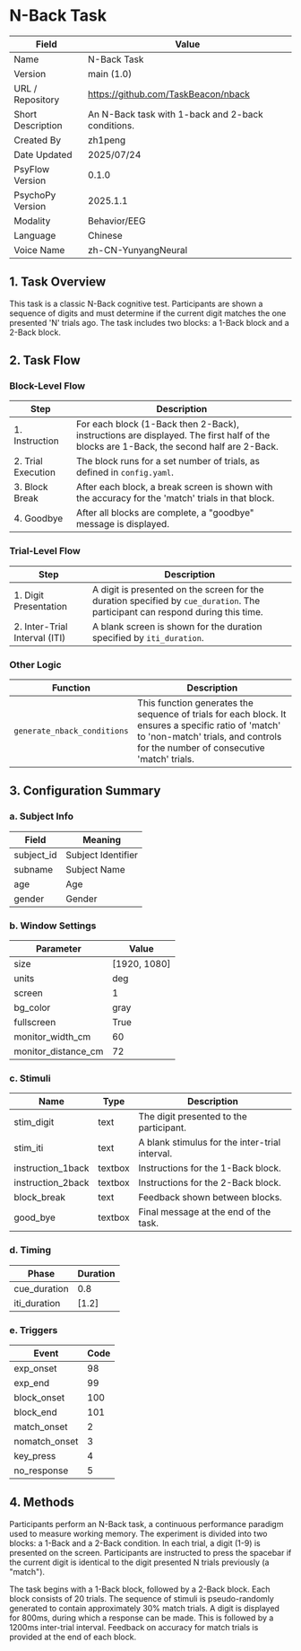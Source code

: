 # N-Back Task

| Field | Value |
|---|---|
| Name | N-Back Task |
| Version | main (1.0) |
| URL / Repository | https://github.com/TaskBeacon/nback |
| Short Description | An N-Back task with 1-back and 2-back conditions. |
| Created By | zh1peng |
| Date Updated | 2025/07/24 |
| PsyFlow Version |0.1.0|
| PsychoPy Version |2025.1.1              |
| Modality     |Behavior/EEG                  |
| Language | Chinese |
| Voice Name | zh-CN-YunyangNeural |

## 1. Task Overview
This task is a classic N-Back cognitive test. Participants are shown a sequence of digits and must determine if the current digit matches the one presented 'N' trials ago. The task includes two blocks: a 1-Back block and a 2-Back block.

## 2. Task Flow
### Block-Level Flow
| Step | Description |
|---|---|
| 1. Instruction | For each block (1-Back then 2-Back), instructions are displayed. The first half of the blocks are 1-Back, the second half are 2-Back. |
| 2. Trial Execution | The block runs for a set number of trials, as defined in `config.yaml`. |
| 3. Block Break | After each block, a break screen is shown with the accuracy for the 'match' trials in that block. |
| 4. Goodbye | After all blocks are complete, a "goodbye" message is displayed. |

### Trial-Level Flow
| Step | Description |
|---|---|
| 1. Digit Presentation | A digit is presented on the screen for the duration specified by `cue_duration`. The participant can respond during this time. |
| 2. Inter-Trial Interval (ITI) | A blank screen is shown for the duration specified by `iti_duration`. |

### Other Logic
| Function | Description |
|---|---|
| `generate_nback_conditions` | This function generates the sequence of trials for each block. It ensures a specific ratio of 'match' to 'non-match' trials, and controls for the number of consecutive 'match' trials. |

## 3. Configuration Summary
### a. Subject Info
| Field | Meaning |
|---|---|
| subject_id | Subject Identifier |
| subname | Subject Name |
| age | Age |
| gender | Gender |

### b. Window Settings
| Parameter | Value |
|---|---|
| size | [1920, 1080] |
| units | deg |
| screen | 1 |
| bg_color | gray |
| fullscreen | True |
| monitor_width_cm | 60 |
| monitor_distance_cm | 72 |

### c. Stimuli
| Name | Type | Description |
|---|---|---|
| stim_digit | text | The digit presented to the participant. |
| stim_iti | text | A blank stimulus for the inter-trial interval. |
| instruction_1back | textbox | Instructions for the 1-Back block. |
| instruction_2back | textbox | Instructions for the 2-Back block. |
| block_break | text | Feedback shown between blocks. |
| good_bye | textbox | Final message at the end of the task. |

### d. Timing
| Phase | Duration |
|---|---|
| cue_duration | 0.8 |
| iti_duration | [1.2] |

### e. Triggers
| Event | Code |
|---|---|
| exp_onset | 98 |
| exp_end | 99 |
| block_onset | 100 |
| block_end | 101 |
| match_onset | 2 |
| nomatch_onset | 3 |
| key_press | 4 |
| no_response | 5 |

## 4. Methods
Participants perform an N-Back task, a continuous performance paradigm used to measure working memory. The experiment is divided into two blocks: a 1-Back and a 2-Back condition. In each trial, a digit (1-9) is presented on the screen. Participants are instructed to press the spacebar if the current digit is identical to the digit presented N trials previously (a "match").

The task begins with a 1-Back block, followed by a 2-Back block. Each block consists of 20 trials. The sequence of stimuli is pseudo-randomly generated to contain approximately 30% match trials. A digit is displayed for 800ms, during which a response can be made. This is followed by a 1200ms inter-trial interval. Feedback on accuracy for match trials is provided at the end of each block.